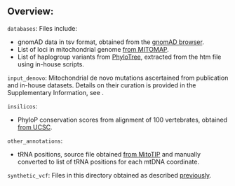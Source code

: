 ## Overview:

`databases`: Files include:
- gnomAD data in tsv format, obtained from the [gnomAD browser](https://gnomad.broadinstitute.org/downloads). 
- List of loci in mitochondrial genome [from MITOMAP](https://www.mitomap.org/foswiki/bin/view/MITOMAP/GenomeLoci).
- List of haplogroup variants from [PhyloTree](https://www.phylotree.org/), extracted from the htm file using in-house scripts.

`input_denovo`: Mitochondrial de novo mutations ascertained from publication and in-house datasets. Details on their curation is provided in the Supplementary Information, see <placeholder>.

`insilicos`: 
- PhyloP conservation scores from alignment of 100 vertebrates, obtained [from UCSC](http://hgdownload.soe.ucsc.edu/goldenPath/hg38/phyloP100way/hg38.100way.phyloP100way/).

`other_annotations`:
- tRNA positions, source file obtained [from MitoTIP](https://github.com/sonneysa/MitoTIP/) and manually converted to list of tRNA positions for each mtDNA coordinate.

`synthetic_vcf`: Files in this directory obtained as described [previously](https://github.com/broadinstitute/gnomad-mitochondria/tree/main/gnomad_mitochondria/manuscript_analyses).
